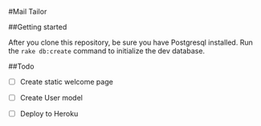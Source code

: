 #Mail Tailor

##Getting started

After you clone this repository, be sure you have Postgresql installed.  Run the `rake db:create` command to initialize the dev database.

##Todo

-  [ ]  Create static welcome page

-  [ ]  Create User model

-  [ ]  Deploy to Heroku

